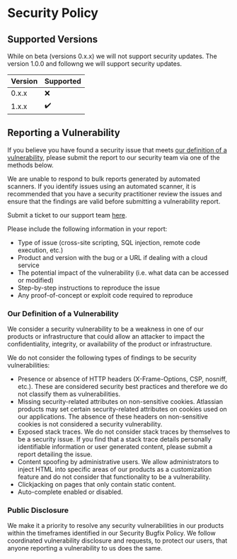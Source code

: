 # Security Policy

## Supported Versions

While on beta (versions 0.x.x) we will not support security updates.
The version 1.0.0 and followng we will support security updates.

| Version | Supported          |
| ------- | ------------------ |
| 0.x.x   | :x:                |
| 1.x.x   | :heavy_check_mark: |

## Reporting a Vulnerability

If you believe you have found a security issue that meets [our definition of a vulnerability](#ourdefinitionofavulnerability), please submit the report to our security team via one of the methods below.

We are unable to respond to bulk reports generated by automated scanners. If you identify issues using an automated scanner, it is recommended that you have a security practitioner review the issues and ensure that the findings are valid before submitting a vulnerability report.

Submit a ticket to our support team <a href="https://github.com/marcolino/appalti190-client/issues">here</a>.

Please include the following information in your report:

- Type of issue (cross-site scripting, SQL injection, remote code execution, etc.)
- Product and version with the bug or a URL if dealing with a cloud service
- The potential impact of the vulnerability (i.e. what data can be accessed or modified)
- Step-by-step instructions to reproduce the issue
- Any proof-of-concept or exploit code required to reproduce

### <a name="ourdefinitionofavulnerability"></a> Our Definition of a Vulnerability

We consider a security vulnerability to be a weakness in one of our products or infrastructure that could allow an attacker to impact the confidentiality, integrity, or availability of the product or infrastructure.

We do not consider the following types of findings to be security vulnerabilities:

- Presence or absence of HTTP headers (X-Frame-Options, CSP, nosniff, etc.). These are considered security best practices and therefore we do not classify them as vulnerabilities.
- Missing security-related attributes on non-sensitive cookies. Atlassian products may set certain security-related attributes on cookies used on our applications. The absence of these headers on non-sensitive cookies is not considered a security vulnerability.
- Exposed stack traces. We do not consider stack traces by themselves to be a security issue. If you find that a stack trace details personally identifiable information or user generated content, please submit a report detailing the issue.
- Content spoofing by administrative users. We allow administrators to inject HTML into specific areas of our products as a customization feature and do not consider that functionality to be a vulnerability.
- Clickjacking on pages that only contain static content.
- Auto-complete enabled or disabled.

### Public Disclosure

We make it a priority to resolve any security vulnerabilities in our products within the timeframes identified in our Security Bugfix Policy.
We follow coordinated vulnerability disclosure and requests, to protect our users, that anyone reporting a vulnerability to us does the same.

